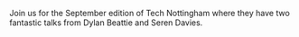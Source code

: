 Join us for the September edition of Tech Nottingham where they have two fantastic talks from Dylan Beattie and Seren Davies.